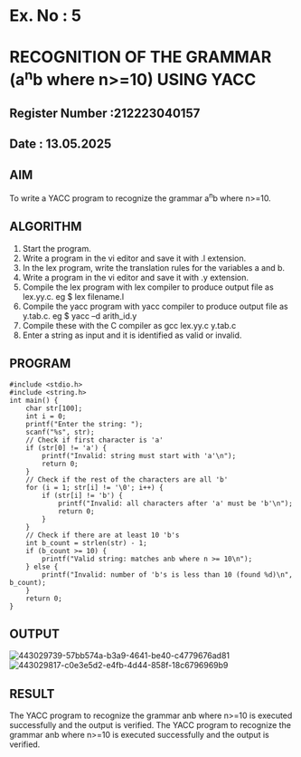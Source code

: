 # Ex. No : 5	
# RECOGNITION OF THE GRAMMAR (a<sup>n</sup>b where n>=10) USING YACC
## Register Number :212223040157
## Date : 13.05.2025

## AIM   
To write a YACC program to recognize the grammar a<sup>n</sup>b where n>=10.

## ALGORITHM
1.	Start the program.
2.	Write a program in the vi editor and save it with .l extension.
3.	In the lex program, write the translation rules for the variables a and b.
4.	Write a program in the vi editor and save it with .y extension.
5.	Compile the lex program with lex compiler to produce output file as lex.yy.c. eg $ lex filename.l
6.	Compile the yacc program with yacc compiler to produce output file as y.tab.c. eg $ yacc –d arith_id.y
7.	Compile these with the C compiler as gcc lex.yy.c y.tab.c
8.	Enter a string as input and it is identified as valid or invalid.
 
## PROGRAM
```
#include <stdio.h>
#include <string.h>
int main() {
    char str[100];
    int i = 0;
    printf("Enter the string: ");
    scanf("%s", str);
    // Check if first character is 'a'
    if (str[0] != 'a') {
        printf("Invalid: string must start with 'a'\n");
        return 0;
    }
    // Check if the rest of the characters are all 'b'
    for (i = 1; str[i] != '\0'; i++) {
        if (str[i] != 'b') {
            printf("Invalid: all characters after 'a' must be 'b'\n");
            return 0;
        }
    }
    // Check if there are at least 10 'b's
    int b_count = strlen(str) - 1;
    if (b_count >= 10) {
        printf("Valid string: matches anb where n >= 10\n");
    } else {
        printf("Invalid: number of 'b's is less than 10 (found %d)\n", b_count);
    }
    return 0;
}

```


## OUTPUT 
![443029739-57bb574a-b3a9-4641-be40-c4779676ad81](https://github.com/user-attachments/assets/08baee32-3b05-473b-b246-c58f6d8b3db3)
![443029817-c0e3e5d2-e4fb-4d44-858f-18c6796969b9](https://github.com/user-attachments/assets/99c65297-8540-42b3-ab58-476106dafbd4)

## RESULT
The YACC program to recognize the grammar anb where n>=10 is executed successfully and the output is verified.
The YACC program to recognize the grammar anb where n>=10 is executed successfully and the output is verified.


